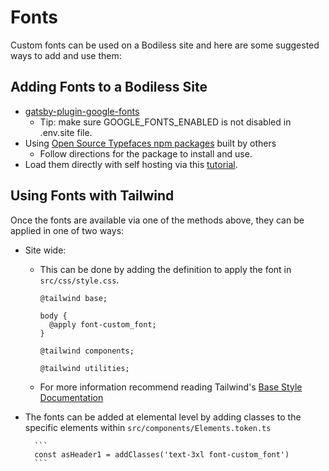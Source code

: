 # Fonts

Custom fonts can be used on a Bodiless site and here are some suggested ways to
add and use them:

## Adding Fonts to a Bodiless Site

* [gatsby-plugin-google-fonts](https://github.com/didierfranc/gatsby-plugin-google-fonts)
  * Tip: make sure GOOGLE_FONTS_ENABLED is not disabled in .env.site file.
* Using [Open Source Typefaces npm packages](https://github.com/KyleAMathews/typefaces) built by others
  * Follow directions for the package to install and use.
* Load them directly with self hosting via this [tutorial](https://dev.to/iangloude/4-steps-to-self-hosted-fonts-in-gatsby-aj2).

## Using Fonts with Tailwind

Once the fonts are available via one of the methods above, they can be applied in one of two ways:

* Site wide:
  * This can be done by adding the definition to apply the font in
    `src/css/style.css`.
  
       ```
       @tailwind base;

       body {
         @apply font-custom_font;
       }

       @tailwind components;

       @tailwind utilities;
       ```

  * For more information recommend reading Tailwind's
    [Base Style Documentation](https://tailwindcss.com/docs/adding-base-styles/)

* The fonts can be added at elemental level by adding classes to the specific
  elements within `src/components/Elements.token.ts`

        ```
        const asHeader1 = addClasses('text-3xl font-custom_font')
        ```
